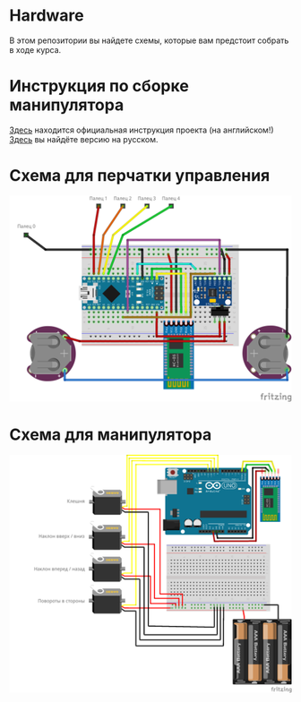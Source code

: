 # Hardware

В этом репозитории вы найдете схемы, которые вам предстоит собрать в ходе курса.

# Инструкция по сборке манипулятора
[Здесь](https://create.arduino.cc/projecthub/benbobgray/mearm-robot-arm-your-robot-v1-0-326702) находится официальная инструкция проекта (на английском!) <br>
[Здесь](https://github.com/the-glovecontroller-team/hardware/blob/master/mearm-instructions.pdf) вы найдёте версию на русском.

# Схема для перчатки управления

![controller](controller-bt.png)

# Схема для манипулятора

![mearm](mearm.png)
